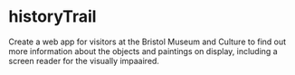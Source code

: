 # historyTrail

Create a web app for visitors at the Bristol Museum and Culture to find out more information about the objects and paintings on display, including a screen reader for the visually impaaired.
